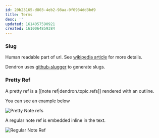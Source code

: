 ```yaml
---
id: 20b23165-d803-4eb2-98aa-0f0934dd3bd9
title: Terms
desc: ''
updated: 1614057590921
created: 1610064859384
---
```



### Slug

Human readable part of url. See [wikipedia article](https://en.wikipedia.org/wiki/Clean_URL#Slug) for more details. 

Dendron uses [github-slugger](https://github.com/Flet/github-slugger) to generate slugs.


### Pretty Ref

A pretty ref is a [[note ref|dendron.topic.refs]] rendered with an outline.

You can see an example below

![Pretty Note refs](https://foundation-prod-assetspublic53c57cce-8cpvgjldwysl.s3-us-west-2.amazonaws.com/assets/images/topic.note-ref-pretty.jpg)

A regular note ref is embedded inline in the text. 

![Regular Note Ref](https://foundation-prod-assetspublic53c57cce-8cpvgjldwysl.s3-us-west-2.amazonaws.com/assets/images/topic.note-ref-normal.jpg)
